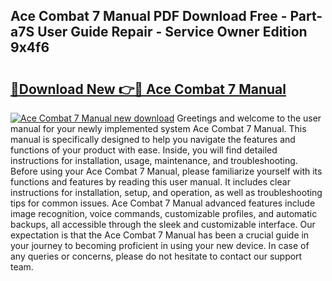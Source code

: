 ## Ace Combat 7 Manual PDF Download Free - Part-a7S User Guide Repair - Service Owner Edition 9x4f6

# <h2><a href="http://bc42075.oget.top/?id=Ace+Combat+7+Manual">🔗Download New 👉🔴 Ace Combat 7 Manual</a></h2>

[![Ace Combat 7 Manual new download](https://i.imgur.com/5g1atiW.png)](http://bc42075.oget.top/?id=Ace+Combat+7+Manual)
Greetings and welcome to the user manual for your newly implemented system Ace Combat 7 Manual. This manual is specifically designed to help you navigate the features and functions of your product with ease. Inside, you will find detailed instructions for installation, usage, maintenance, and troubleshooting. Before using your Ace Combat 7 Manual, please familiarize yourself with its functions and features by reading this user manual. It includes clear instructions for installation, setup, and operation, as well as troubleshooting tips for common issues. Ace Combat 7 Manual advanced features include image recognition, voice commands, customizable profiles, and automatic backups, all accessible through the sleek and customizable interface. Our expectation is that the Ace Combat 7 Manual has been a crucial guide in your journey to becoming proficient in using your new device. In case of any queries or concerns, please do not hesitate to contact our support team.
